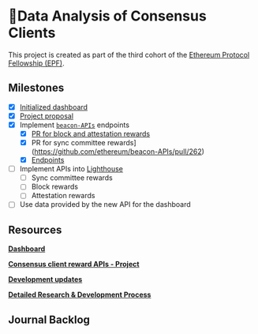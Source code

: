 # 💾Data Analysis of Consensus Clients

This project is created as part of the third cohort of the [Ethereum Protocol Fellowship (EPF)](https://github.com/eth-protocol-fellows/cohort-three/blob/master/program-guide/program-details.md).

## Milestones

- [x] [Initialized dashboard](https://kevinbogner-data-analysis-consensus-clients-app-lz484x.streamlitapp.com/)
- [x] [Project proposal](https://github.com/eth-protocol-fellows/cohort-three/blob/master/projects/consensus_client_reward_APIs.md)
- [x] Implement [`beacon-APIs`](https://github.com/ethereum/beacon-APIs) endpoints
  - [x] [PR for block and attestation rewards](https://github.com/ethereum/beacon-APIs/pull/260)
  - [x] PR for sync committee rewards](https://github.com/ethereum/beacon-APIs/pull/262)
  - [x] [Endpoints](https://ethereum.github.io/beacon-APIs/?urls.primaryName=dev#/Experimental)
- [ ] Implement APIs into [Lighthouse](https://github.com/sigp/lighthouse)
  - [ ] Sync committee rewards
  - [ ] Block rewards
  - [ ] Attestation rewards
- [ ] Use data provided by the new API for the dashboard

## Resources

[**Dashboard**](https://kevinbogner-data-analysis-consensus-clients-app-lz484x.streamlitapp.com/)

[**Consensus client reward APIs - Project**](https://github.com/eth-protocol-fellows/cohort-three/blob/master/projects/consensus_client_reward_APIs.md)

[**Development updates**](https://github.com/kevinbogner/cohort-three/blob/master/development-updates.md#kevinbogner)

[**Detailed Research & Development Process**](https://github.com/eth-protocol-fellows/cohort-three/tree/master/notes/kevinbogner)

## Journal Backlog
